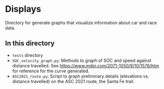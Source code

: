 # Displays

Directory for generate graphs that visualize information about car and race data.

## In this directory

+ `tests` directory
+ `SOC_velocity_graph.py`: Methods to graph of SOC and speed against distance travelled. See https://www.mdpi.com/2071-1050/9/10/1576/htm for reference for the curve generated.
+ `ASC2021_route.py`: Script to graph preliminary details (elevations vs. distance travelled) on the ASC 2021 route, the Santa Fe trail.
